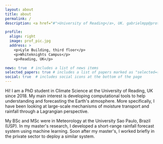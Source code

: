 ```yaml
---
layout: about
title: about
permalink: /
description: <a href="#">University of Reading</a>, UK. gabrielmpp@protonmail.com

profile:
  align: right
  image: prof_pic.jpg
  address: >
    <p>Lyle Building, third floor</p>
    <p>Whiteknights Campus</p>
    <p>Reading, UK</p>

news: true  # includes a list of news items
selected_papers: true # includes a list of papers marked as "selected={true}"
social: true  # includes social icons at the bottom of the page
---
```

Hi! I am a PhD student in Climate Science at the University of Reading, UK since 2018. My main interest is developing computational tools to help understanding and forecasting the Earth's atmosphere. More specifically, I have been looking at large-scale mechanisms of moisture transport and rainfall through a Lagrangian perspective. 

My BSc and MSc were in Meteorology at the University Sao Paulo, Brazil (USP). In my master's research, I developed a short-range rainfall forecast system using machine learning. Soon after my master's, I worked briefly in the private sector to deploy a similar system.
